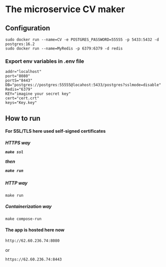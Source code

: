 # The microservice CV maker 

<h2>Configuration</h2>

```
sudo docker run --name=CV -e POSTGRES_PASSWORD=55555 -p 5433:5432 -d postgres:16.2
sudo docker run --name=MyRedis -p 6379:6379 -d redis
```

<h3>Export env variables in .env file</h3>

```
addr="localhost"
port="8080"
portS="8443"
DB="postgres://postgres:55555@locahost:5433/postgres?sslmode=disable"
Redis="6379"
KEY="imagine your secret key"
cert="cert.crt"
keys="Key.key"
```

<h2>How to run</h2>

<h4>For SSL/TLS here used self-signed certificates<h4>

<h5>HTTPS way

```
make ssl  
```

then 

```
make run 
```

<h5>HTTP way </h5>

```
make run 
```

<h5>Containerization way</h4>

```
make compose-run
```

<h4>The app is hosted here now</h4>

```
http://62.60.236.74:8080   
```
or
```
https://62.60.236.74:8443   
```